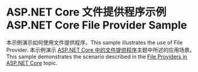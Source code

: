 # <a name="aspnet-core-file-provider-sample"></a><span data-ttu-id="f377c-101">ASP.NET Core 文件提供程序示例</span><span class="sxs-lookup"><span data-stu-id="f377c-101">ASP.NET Core File Provider Sample</span></span>

<span data-ttu-id="f377c-102">本示例演示如何使用文件提供程序。</span><span class="sxs-lookup"><span data-stu-id="f377c-102">This sample illustrates the use of File Provider.</span></span> <span data-ttu-id="f377c-103">本示例演示 [ASP.NET Core 中的文件提供程序](https://docs.microsoft.com/aspnet/core/fundamentals/file-providers)主题中所述的应用场景。</span><span class="sxs-lookup"><span data-stu-id="f377c-103">This sample demonstrates the scenario described in the [File Providers in ASP.NET Core](https://docs.microsoft.com/aspnet/core/fundamentals/file-providers) topic.</span></span>
